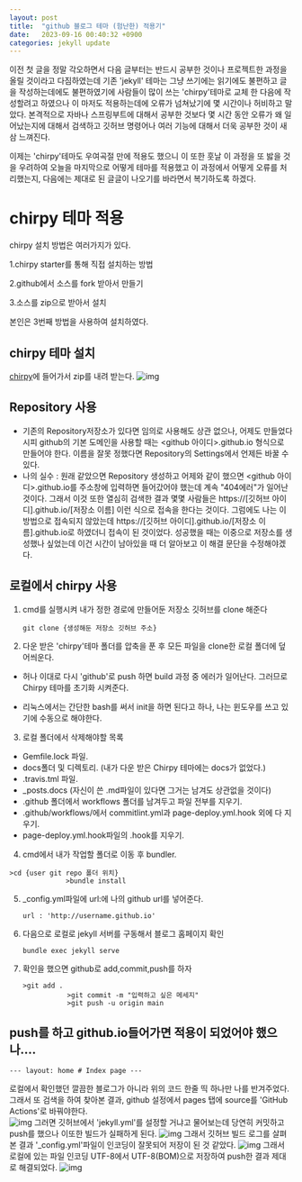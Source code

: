 ```yaml
---
layout: post
title:  "github 블로그 테마 (험난한) 적용기"
date:   2023-09-16 00:40:32 +0900
categories: jekyll update
---
```


이전 첫 글을 정말 각오하면서 다음 글부터는 반드시 공부한 것이나 프로젝트한 과정을 올릴 것이라고 다짐하였는데
기존 'jekyll' 테마는 그냥 쓰기에는 읽기에도 불편하고 글을 작성하는데에도 불편하였기에 사람들이 많이 쓰는
'chirpy'테마로 교체 한 다음에 작성할려고 하였으나 이 마저도 적용하는데에 오류가 넘쳐났기에 몇 시간이나 
허비하고 말았다.
본격적으로 자바나 스프링부트에 대해서 공부한 것보다 몇 시간 동안  오류가 왜 일어났는지에 대해서 검색하고 깃허브 명령어나 여러 기능에 대해서 더욱 공부한 것이 새삼 느껴진다.   

이제는 'chirpy'테마도 우여곡절 만에 적용도 했으니 이 또한 훗날 이 과정을 또 밣을 것을 우려하여 오늘을 마지막으로 어떻게 테마를 적용했고 이 과정에서 어떻게 오류를 처리했는지, 다음에는 제대로 된 글글이 나오기를 바라면서 복기하도록 하겠다. 

chirpy 테마 적용
=============
chirpy 설치 방법은 여러가지가 있다.

 1.chirpy starter를 통해 직접 설치하는 방법
 
 2.github에서 소스를 fork 받아서 만들기
 
 3.소스를 zip으로 받아서 설치

본인은 3번째 방법을 사용하여 설치하였다.


chirpy 테마 설치
-------------
[chirpy](http://github.com/cotes2020/jekyll-theme-chirpy)에 들어가서 zip를 내려 받는다.
![img](https://github.com/jiuseu/hyuntrace0915.github.io/img/chirpy_do.PNG)

Repository 사용
-------------

- 기존의 Repository저장소가 있다면 임의로 사용해도 상관 없으나, 어제도 만들었다시피 github의 기본 도메인을 사용할 때는 <github 아이디>.github.io 형식으로 만들어야 한다.
이름을 잘못 정했다면  Repository의 Settings에서 언제든 바꿀 수 있다.
- 나의 실수 : 원래 같았으면 Repository 생성하고 어제와 같이 했으면 <github 아이디>.github.io를 주소창에 입력하면 들어갔어야 했는데 계속 "404에러"가 일어난 것이다. 
그래서 이것 또한 열심히 검색한 결과 몇몇 사람들은 https://[깃허브 아이디].github.io/[저장소 이름] 이런 식으로 접속을 한다는 것이다. 
그럼에도 나는 이 방법으로 접속되지 않았는데 https://[깃허브 아이디].github.io/[저장소 이름].github.io로
하였더니 접속이 된 것이었다. 성공했을 때는 이중으로 저장소를 생성했나 싶었는데 이건 시간이 남아있을 때 
더 알아보고 이 해결 문단을 수정해야겠다.


로컬에서 chirpy 사용
-------------
1. cmd를 실행시켜 내가 정한 경로에 만들어둔 저장소 깃허브를 clone 해준다
   <pre><code>git clone {생성해둔 저장소 깃허브 주소} </code></pre>

2. 다운 받은 'chirpy'테마 폴더를 압축을 푼 후 모든 파일을 clone한 로컬 폴더에 덮어씌운다.
  - 허나 이대로 다시 'github'로 push 하면 build 과정 중 에러가 일어난다.
    그러므로 Chirpy 테마를 초기화 시켜준다.
  
  - 리눅스에서는 간단한 bash를 써서 init을 하면 된다고 하나, 나는 윈도우를 쓰고 있기에 수동으로 해야한다.

3. 로컬 폴더에서 삭제해야할 목록
  - Gemfile.lock 파일.
  - docs폴더 및 디렉토리. (내가 다운 받은 Chirpy 테마에는 docs가 없었다.)
  - .travis.tml 파일.
  - _posts.docs (자신이 쓴 .md파일이 있다면 그거는 남겨도 상관없을 것이다)
  - .github 폴더에서 workflows 폴더를 남겨두고 파일 전부를 지우기.
  - .github/workflows/에서  commitlint.yml과 page-deploy.yml.hook 외에 다 지우기.
  - page-deploy.yml.hook파일의 .hook를 지우기.

4.  cmd에서 내가 작업할 폴더로 이동 후 bundler.
  <pre><code>>cd {user git repo 폴더 위치} 
              >bundle install</code></pre>

5. _config.yml파일에 url:에  나의 github url를 넣어준다. 
   <pre><code>url : 'http://username.github.io'</code></pre>

6. 다음으로 로컬로 jekyll 서버를 구동해서 블로그 홈페이지 확인
   <pre><code>bundle exec jekyll serve </code></pre>

7. 확인을 했으면 github로 add,commit,push를 하자   
   <pre><code>>git add . 
              >git commit -m "입력하고 싶은 메세지"
              >git push -u origin main</code></pre>


push를 하고 github.io들어가면 적용이 되었어야 했으나....
-------------
<pre><code>--- layout: home # Index page ---</code></pre>

로컬에서 확인했던 깔끔한 블로그가 아니라 위의 코드 한줄 띡 하나만 나를 반겨주었다.
그래서 또 검색을 하여 찾아본 결과, github 설정에서 pages 탭에 source를 'GitHub Actions'로 바꿔야한다.  
![img](https://github.com/jiuseu/hyuntrace0915.github.io/img/github_pages_setting.PNG)
그러면 깃허브에서 'jekyll.yml'를 설정할 거냐고 물어보는데 당연히 커밋하고 push를 했으나 이또한 빌드가 실패하게 된다.
![img](https://github.com/jiuseu/hyuntrace0915.github.io/img/jekyll_yml_fail.PNG)
그래서 깃허브 빌드 로그를 살펴본 결과 '_config.yml'파일이 인코딩이 잘못되어 저장이 된 것 같았다.
![img](https://github.com/jiuseu/hyuntrace0915.github.io/img/buildfailcase.PNG)
그래서 로컬에 있는 파일 인코딩 UTF-8에서 UTF-8(BOM)으로 저장하여 push한 결과 제대로 해결되었다.
![img](https://github.com/jiuseu/hyuntrace0915.github.io/img/sucesss.PNG)



[jekyll-docs]: https://jekyllrb.com/docs/home
[jekyll-gh]:   https://github.com/jekyll/jekyll
[jekyll-talk]: https://talk.jekyllrb.com/
